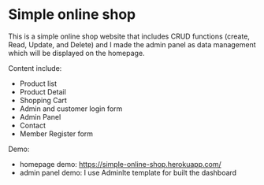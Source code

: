 # Simple online shop
This is a simple online shop website that includes CRUD functions (create, Read, Update, and Delete) and I made the admin panel as data management which will be displayed on the homepage.

Content include:
- Product list
- Product Detail
- Shopping Cart
- Admin and customer login form
- Admin Panel
- Contact 
- Member Register form

Demo:
- homepage demo:
  https://simple-online-shop.herokuapp.com/
- admin panel demo: I use Adminlte template for built the dashboard
  
